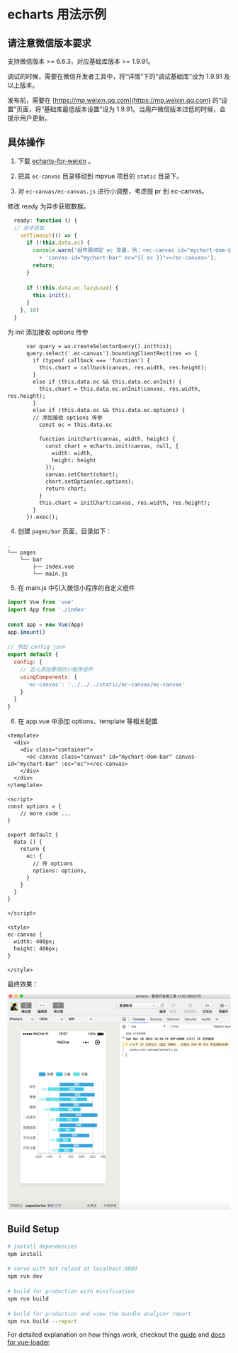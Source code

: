 # echarts 用法示例

## 请注意微信版本要求
支持微信版本 >= 6.6.3，对应基础库版本 >= 1.9.91。

调试的时候，需要在微信开发者工具中，将“详情”下的“调试基础库”设为 1.9.91 及以上版本。

发布前，需要在 [https://mp.weixin.qq.com](https://mp.weixin.qq.com) 的“设置”页面，将“基础库最低版本设置”设为 1.9.91。当用户微信版本过低的时候，会提示用户更新。

## 具体操作

1. 下载 [echarts-for-weixin](https://github.com/ecomfe/echarts-for-weixin) 。

2. 把其 `ec-canvas` 目录移动到 mpvue 项目的 `static` 目录下。

3.  对 `ec-canvas/ec-canvas.js` 进行小调整，考虑提 pr 到 ec-canvas。

修改 ready 为异步获取数据。

``` javascript
  ready: function () {
  // 异步获取
    setTimeout(() => {
      if (!this.data.ec) {
        console.warn('组件需绑定 ec 变量，例：<ec-canvas id="mychart-dom-bar" '
          + 'canvas-id="mychart-bar" ec="{{ ec }}"></ec-canvas>');
        return;
      }

      if (!this.data.ec.lazyLoad) {
        this.init();
      }
    }, 10)
  }
```

为 init 添加接收 options 传参

```
      var query = wx.createSelectorQuery().in(this);
      query.select('.ec-canvas').boundingClientRect(res => {
        if (typeof callback === 'function') {
          this.chart = callback(canvas, res.width, res.height);
        }
        else if (this.data.ec && this.data.ec.onInit) {
          this.chart = this.data.ec.onInit(canvas, res.width, res.height);
        }
        else if (this.data.ec && this.data.ec.options) {
        // 添加接收 options 传参
          const ec = this.data.ec

          function initChart(canvas, width, height) {
            const chart = echarts.init(canvas, null, {
              width: width,
              height: height
            });
            canvas.setChart(chart);
            chart.setOption(ec.options);
            return chart;
          }
          this.chart = initChart(canvas, res.width, res.height);
        }
      }).exec();
```

4. 创建 `pages/bar` 页面，目录如下：

```
.
└── pages
    └── bar
        ├── index.vue
        └── main.js
```

5. 在 main.js 中引入微信小程序的自定义组件

``` javascript
import Vue from 'vue'
import App from './index'

const app = new Vue(App)
app.$mount()

// 添加 config json
export default {
  config: {
    // 这儿添加要用的小程序组件
    usingComponents: {
      'ec-canvas': '../../../static/ec-canvas/ec-canvas'
    }
  }
}
```

6. 在 app.vue 中添加 options、template 等相关配置

```
<template>
  <div>
    <div class="container">
      <ec-canvas class="canvas" id="mychart-dom-bar" canvas-id="mychart-bar" :ec="ec"></ec-canvas>
    </div>
  </div>
</template>

<script>
const options = {
    // more code ... 
}

export default {
  data () {
    return {
      ec: {
        // 传 options
        options: options,
      }
    }
  }
}

</script>

<style>
ec-canvas {
  width: 400px;
  height: 400px;
}

</style>
```

最终效果：

![](./docs/dev.png)

## Build Setup

``` bash
# install dependencies
npm install

# serve with hot reload at localhost:8080
npm run dev

# build for production with minification
npm run build

# build for production and view the bundle analyzer report
npm run build --report
```

For detailed explanation on how things work, checkout the [guide](http://vuejs-templates.github.io/webpack/) and [docs for vue-loader](http://vuejs.github.io/vue-loader).
